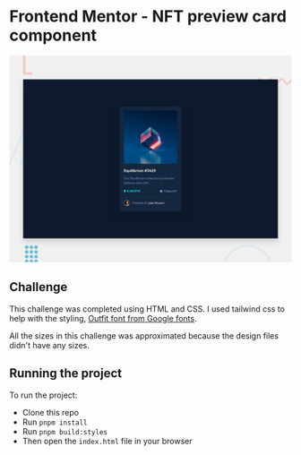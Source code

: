 # Frontend Mentor - NFT preview card component

![Design preview for the NFT preview card component coding challenge](./design/desktop-preview.jpg)

## Challenge

This challenge was completed using HTML and CSS. I used tailwind css to help with the styling, [Outfit font from Google fonts](https://fonts.google.com/specimen/Outfit?query=outfit).

All the sizes in this challenge was approximated because the design files didn't have any sizes.

## Running the project

To run the project:

- Clone this repo
- Run `pnpm install`
- Run `pnpm build:styles`
- Then open the `index.html` file in your browser
